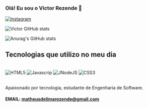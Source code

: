 ### Olá! Eu sou o Victor Rezende 👋


[![Instagram](https://img.shields.io/badge/Instagram-E4405F?style=for-the-badge&logo=instagram&logoColor=white)](https://www.instagram.com/vxctor_matheus)

![Victor GitHub stats](https://github-readme-stats.vercel.app/api?username=Vxctorrezende&show_icons=true&theme=dracula)

![Anurag's GitHub stats](https://github-readme-stats.vercel.app/api?username=Vxctorrezende&show_icons=true&theme=transparent)

## Tecnologias que utilizo no meu dia 

<div style="display: inline_block"><br/>
    <img align="center" alt="HTML5" src="https://img.shields.io/badge/HTML5-E34F26?style=for-the-badge&logo=html5&logoColor=white"/>
    <img align="center" alt="Javascrip" src="https://img.shields.io/badge/JavaScript-323330?style=for-the-badge&logo=javascript&logoColor=F7DF1E"/>
    <img align="center" alt="JNodeJS" src="https://img.shields.io/badge/Node.js-43853D?style=for-the-badge&logo=node.js&logoColor=white"/>
    <img align="center" alt="CSS3" src="https://img.shields.io/badge/CSS3-1572B6?style=for-the-badge&logo=css3&logoColor=white"/>
</div><br/>

Apaixonado por tecnologia, estudante de Engenharia de Software.

#### EMAIL: matheusdelimarezende@gmail.com
